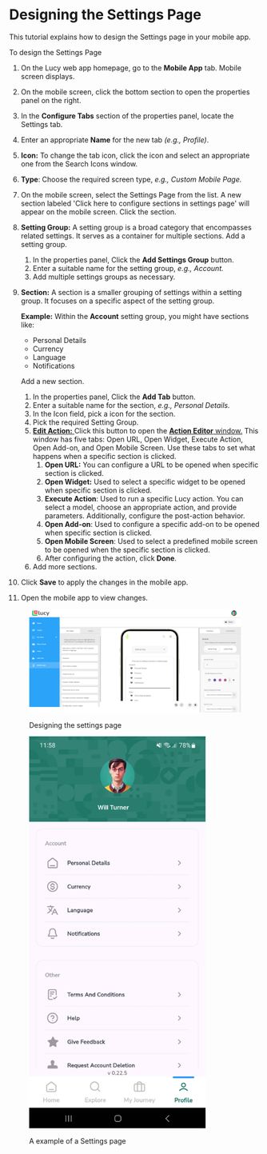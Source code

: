 # Designing the Settings Page

This tutorial explains how to design the Settings page in your mobile app.

To design the Settings Page

1. On the Lucy web app homepage, go to the **Mobile App** tab. Mobile screen displays.
2. On the mobile screen, click the bottom section to open the properties panel on the right.
3. In the **Configure Tabs** section of the properties panel, locate the Settings tab.
4. Enter an appropriate **Name** for the new tab _(e.g., Profile)_.
5. **Icon:** To change the tab icon, click the icon and select an appropriate one from the Search Icons window.
6. **Type**: Choose the required screen type, _e.g., Custom Mobile Page._
7. On the mobile screen, select the Settings Page from the list. A new section labeled 'Click here to configure sections in settings page' will appear on the mobile screen. Click the section.
8. **Setting Group:** A setting group is a broad category that encompasses related settings. It serves as a container for multiple sections. Add a setting group.
   1. In the properties panel, Click the **Add Settings Group** button.
   2. Enter a suitable name for the setting group, _e.g., Account._
   3. Add multiple settings groups as necessary.
9.  **Section:** A section is a smaller grouping of settings within a setting group. It focuses on a specific aspect of the setting group.&#x20;

    **Example:** Within the **Account** setting group, you might have sections like:

    * Personal Details
    * Currency
    * Language
    * Notifications

    Add a new section.

    1. In the properties panel, Click the **Add Tab** button.
    2. Enter a suitable name for the section, _e.g., Personal Details._
    3. In the Icon field, pick a icon for the section.
    4. Pick the required Setting Group.
    5. [**Edit Action:** ](handling-button-click-events.md)Click this button to open the [**Action Editor** window.](handling-button-click-events.md#action-editor-window) This window has five tabs: Open URL, Open Widget, Execute Action, Open Add-on, and Open Mobile Screen. Use these tabs to set what happens when a specific section is clicked.
       1. **Open URL:** You can configure a URL to be opened when specific section is clicked.
       2. **Open Widget:** Used to select a specific widget to be opened when specific section is clicked.
       3. **Execute Action**: Used to run a specific Lucy action. You can select a model, choose an appropriate action, and provide parameters. Additionally, configure the post-action behavior.
       4. **Open Add-on**: Used to configure a specific add-on to be opened when specific section is clicked.
       5. **Open Mobile Screen**: Used to select a predefined mobile screen to be opened when the specific section is clicked.
       6. After configuring the action, click **Done**.
    6. Add more sections.
10. Click **Save** to apply the changes in the mobile app.
11. Open the mobile app to view changes.

<figure><img src="../../.gitbook/assets/Creating Settings page_1-1.png" alt=""><figcaption><p>Designing the settings page</p></figcaption></figure>

<figure><img src="../../.gitbook/assets/Settings Page_1.png" alt="" width="353"><figcaption><p>A example of a Settings page</p></figcaption></figure>

